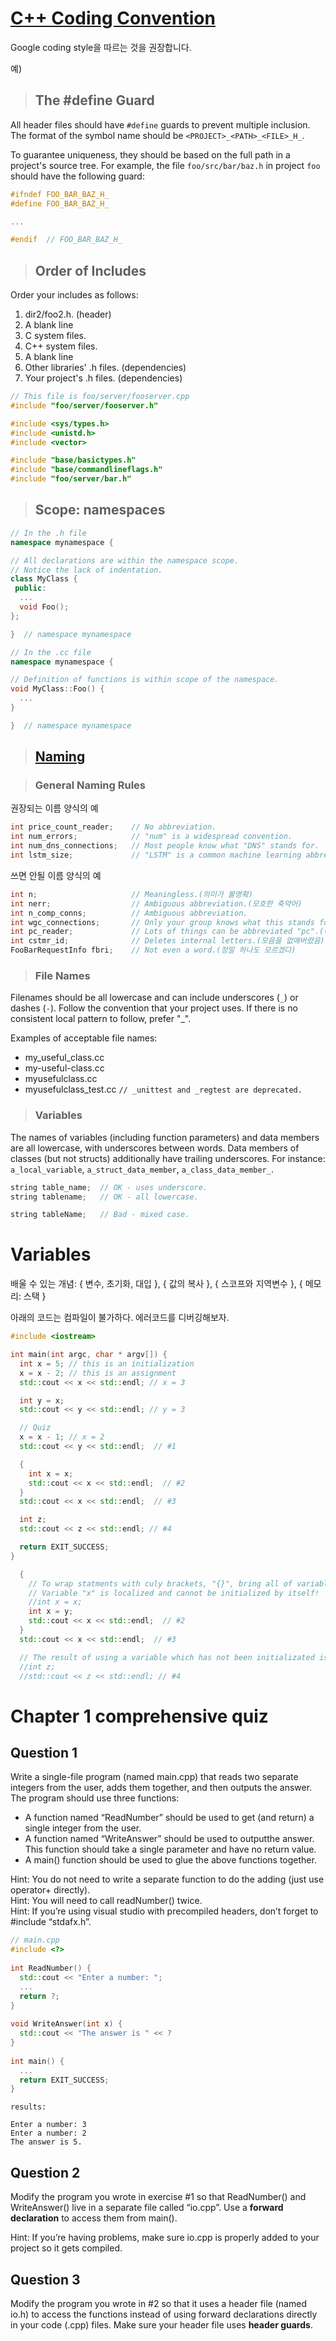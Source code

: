# [C++ Coding Convention](https://google.github.io/styleguide/cppguide.html)

Google coding style을 따르는 것을 권장합니다.

예)

> ## The #define Guard

All header files should have `#define` guards to prevent multiple inclusion. The format of the symbol name should be `<PROJECT>_<PATH>_<FILE>_H_`.

To guarantee uniqueness, they should be based on the full path in a project's source tree. For example, the file `foo/src/bar/baz.h` in project `foo` should have the following guard:

```cpp
#ifndef FOO_BAR_BAZ_H_
#define FOO_BAR_BAZ_H_

...

#endif  // FOO_BAR_BAZ_H_
```

> ## Order of Includes

Order your includes as follows:

1. dir2/foo2.h. (header)
2. A blank line
3. C system files.
4. C++ system files.
5. A blank line
6. Other libraries' .h files. (dependencies)
7. Your project's .h files. (dependencies)

```cpp
// This file is foo/server/fooserver.cpp
#include "foo/server/fooserver.h"

#include <sys/types.h>
#include <unistd.h>
#include <vector>

#include "base/basictypes.h"
#include "base/commandlineflags.h"
#include "foo/server/bar.h"
```


> ## Scope: namespaces

```cpp
// In the .h file
namespace mynamespace {

// All declarations are within the namespace scope.
// Notice the lack of indentation.
class MyClass {
 public:
  ...
  void Foo();
};

}  // namespace mynamespace
```
```cpp
// In the .cc file
namespace mynamespace {

// Definition of functions is within scope of the namespace.
void MyClass::Foo() {
  ...
}

}  // namespace mynamespace
```

> ## [Naming](https://google.github.io/styleguide/cppguide.html#Naming)

> ### General Naming Rules

권장되는 이름 양식의 예

```cpp
int price_count_reader;    // No abbreviation.
int num_errors;            // "num" is a widespread convention.
int num_dns_connections;   // Most people know what "DNS" stands for.
int lstm_size;             // "LSTM" is a common machine learning abbreviation.
```

쓰면 안될 이름 양식의 예

```cpp
int n;                     // Meaningless.(의미가 불명확)
int nerr;                  // Ambiguous abbreviation.(모호한 축약어)
int n_comp_conns;          // Ambiguous abbreviation.
int wgc_connections;       // Only your group knows what this stands for.(너랑 너의 팀만 알수 있음)
int pc_reader;             // Lots of things can be abbreviated "pc".(여러가지로 해석될 수 있는 축약어 사용)
int cstmr_id;              // Deletes internal letters.(모음을 없애버렸음)
FooBarRequestInfo fbri;    // Not even a word.(정말 하나도 모르겠다)
```

> ### File Names

Filenames should be all lowercase and can include underscores (`_`) or dashes (`-`). Follow the convention that your project uses. If there is no consistent local pattern to follow, prefer "_".

Examples of acceptable file names:

- my_useful_class.cc
- my-useful-class.cc
- myusefulclass.cc
- myusefulclass_test.cc `// _unittest and _regtest are deprecated.`

> ### Variables

The names of variables (including function parameters) and data members are all lowercase, with underscores between words. Data members of classes (but not structs) additionally have trailing underscores. For instance: `a_local_variable`, `a_struct_data_member`, `a_class_data_member_`.

```cpp
string table_name;  // OK - uses underscore.
string tablename;   // OK - all lowercase.
```
```cpp
string tableName;   // Bad - mixed case.
```


# Variables

배울 수 있는 개념: { 변수, 초기화, 대입 }, { 값의 복사 }, { 스코프와 지역변수 }, { 메모리: 스택 }

아래의 코드는 컴파일이 불가하다. 에러코드를 디버깅해보자.

```cpp
#include <iostream>

int main(int argc, char * argv[]) {
  int x = 5; // this is an initialization
  x = x - 2; // this is an assignment
  std::cout << x << std::endl; // x = 3

  int y = x;
  std::cout << y << std::endl; // y = 3

  // Quiz
  x = x - 1; // x = 2
  std::cout << y << std::endl;  // #1

  {
    int x = x;
    std::cout << x << std::endl;  // #2
  }
  std::cout << x << std::endl;  // #3

  int z;
  std::cout << z << std::endl; // #4

  return EXIT_SUCCESS;
}
```

```cpp
  {
    // To wrap statments with culy brackets, "{}", bring all of variables inside to be localized. O.S. starts pushing them on the stack memory, ends up in poping all.
    // Variable "x" is localized and cannot be initialized by itself!
    //int x = x;
    int x = y;
    std::cout << x << std::endl;  // #2
  }
  std::cout << x << std::endl;  // #3

  // The result of using a variable which has not been initializated is problematic and undeterminable! -> undefined behavior
  //int z;
  //std::cout << z << std::endl; // #4
```

# Chapter 1 comprehensive quiz

## Question 1

Write a single-file program (named main.cpp) that reads two separate integers from the user, adds them together, and then outputs the answer. The program should use three functions:

- A function named “ReadNumber” should be used to get (and return) a single integer from the user.
- A function named “WriteAnswer” should be used to outputthe answer. This function should take a single parameter and have no return value.
- A main() function should be used to glue the above functions together. 

Hint: You do not need to write a separate function to do the adding (just use operator+ directly).  
Hint: You will need to call readNumber() twice.  
Hint: If you’re using visual studio with precompiled headers, don’t forget to #include “stdafx.h”.

```cpp
// main.cpp
#include <?>
 
int ReadNumber() {
  std::cout << "Enter a number: ";
  ...
  return ?;
}
 
void WriteAnswer(int x) {
  std::cout << "The answer is " << ?
}
 
int main() {
  ...
  return EXIT_SUCCESS;
}
```

```
results:

Enter a number: 3
Enter a number: 2
The answer is 5.
```

## Question 2

Modify the program you wrote in exercise #1 so that ReadNumber() and WriteAnswer() live in a separate file called “io.cpp”. Use a **forward declaration** to access them from main().

Hint: If you’re having problems, make sure io.cpp is properly added to your project so it gets compiled.

## Question 3

Modify the program you wrote in #2 so that it uses a header file (named io.h) to access the functions instead of using forward declarations directly in your code (.cpp) files. Make sure your header file uses **header guards**.